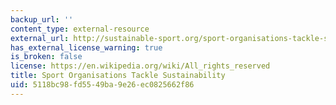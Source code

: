 ```yaml
---
backup_url: ''
content_type: external-resource
external_url: http://sustainable-sport.org/sport-organisations-tackle-sustainability/
has_external_license_warning: true
is_broken: false
license: https://en.wikipedia.org/wiki/All_rights_reserved
title: Sport Organisations Tackle Sustainability
uid: 5118bc98-fd55-49ba-9e26-ec0825662f86
---
```

